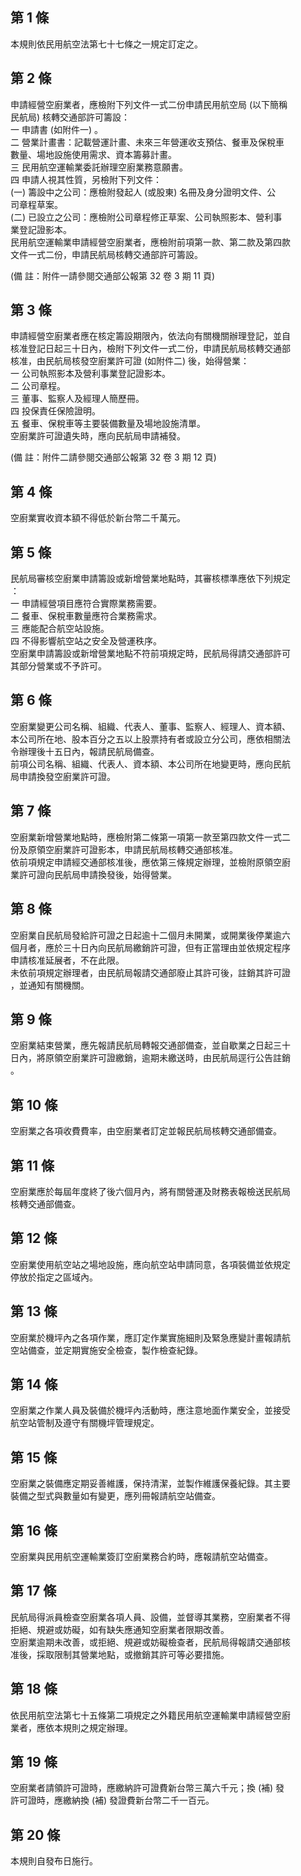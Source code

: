 第 1 條
-------
本規則依民用航空法第七十七條之一規定訂定之。

第 2 條
-------
申請經營空廚業者，應檢附下列文件一式二份申請民用航空局 (以下簡稱  
民航局) 核轉交通部許可籌設：  
一  申請書 (如附件一) 。  
二  營業計畫書：記載營運計畫、未來三年營運收支預估、餐車及保稅車  
    數量、場地設施使用需求、資本籌募計畫。  
三  民用航空運輸業委託辦理空廚業務意願書。  
四  申請人視其性質，另檢附下列文件：  
 (一) 籌設中之公司：應檢附發起人 (或股東) 名冊及身分證明文件、公  
      司章程草案。  
 (二) 已設立之公司：應檢附公司章程修正草案、公司執照影本、營利事  
      業登記證影本。  
民用航空運輸業申請經營空廚業者，應檢附前項第一款、第二款及第四款  
文件一式二份，申請民航局核轉交通部許可籌設。  
  
 (備      註：附件一請參閱交通部公報第 32 卷 3 期 11 頁)

第 3 條
-------
申請經營空廚業者應在核定籌設期限內，依法向有關機關辦理登記，並自  
核准登記日起三十日內，檢附下列文件一式二份，申請民航局核轉交通部  
核准，由民航局核發空廚業許可證 (如附件二) 後，始得營業：  
一  公司執照影本及營利事業登記證影本。  
二  公司章程。  
三  董事、監察人及經理人簡歷冊。  
四  投保責任保險證明。  
五  餐車、保稅車等主要裝備數量及場地設施清單。  
空廚業許可證遺失時，應向民航局申請補發。  
  
 (備      註：附件二請參閱交通部公報第 32 卷 3 期 12 頁)

第 4 條
-------
空廚業實收資本額不得低於新台幣二千萬元。

第 5 條
-------
民航局審核空廚業申請籌設或新增營業地點時，其審核標準應依下列規定  
：  
一  申請經營項目應符合實際業務需要。  
二  餐車、保稅車數量應符合業務需求。  
三  應能配合航空站設施。  
四  不得影響航空站之安全及營運秩序。  
空廚業申請籌設或新增營業地點不符前項規定時，民航局得請交通部許可  
其部分營業或不予許可。

第 6 條
-------
空廚業變更公司名稱、組織、代表人、董事、監察人、經理人、資本額、  
本公司所在地、股本百分之五以上股票持有者或設立分公司，應依相關法  
令辦理後十五日內，報請民航局備查。  
前項公司名稱、組織、代表人、資本額、本公司所在地變更時，應向民航  
局申請換發空廚業許可證。

第 7 條
-------
空廚業新增營業地點時，應檢附第二條第一項第一款至第四款文件一式二  
份及原領空廚業許可證影本，申請民航局核轉交通部核准。  
依前項規定申請經交通部核准後，應依第三條規定辦理，並檢附原領空廚  
業許可證向民航局申請換發後，始得營業。

第 8 條
-------
空廚業自民航局發給許可證之日起逾十二個月未開業，或開業後停業逾六  
個月者，應於三十日內向民航局繳銷許可證，但有正當理由並依規定程序  
申請核准延展者，不在此限。  
未依前項規定辦理者，由民航局報請交通部廢止其許可後，註銷其許可證  
，並通知有關機關。

第 9 條
-------
空廚業結束營業，應先報請民航局轉報交通部備查，並自歇業之日起三十  
日內，將原領空廚業許可證繳銷，逾期未繳送時，由民航局逕行公告註銷  
。

第 10 條
--------
空廚業之各項收費費率，由空廚業者訂定並報民航局核轉交通部備查。

第 11 條
--------
空廚業應於每屆年度終了後六個月內，將有關營運及財務表報檢送民航局  
核轉交通部備查。

第 12 條
--------
空廚業使用航空站之場地設施，應向航空站申請同意，各項裝備並依規定  
停放於指定之區域內。

第 13 條
--------
空廚業於機坪內之各項作業，應訂定作業實施細則及緊急應變計畫報請航  
空站備查，並定期實施安全檢查，製作檢查紀錄。

第 14 條
--------
空廚業之作業人員及裝備於機坪內活動時，應注意地面作業安全，並接受  
航空站管制及遵守有關機坪管理規定。

第 15 條
--------
空廚業之裝備應定期妥善維護，保持清潔，並製作維護保養紀錄。其主要  
裝備之型式與數量如有變更，應列冊報請航空站備查。

第 16 條
--------
空廚業與民用航空運輸業簽訂空廚業務合約時，應報請航空站備查。

第 17 條
--------
民航局得派員檢查空廚業各項人員、設備，並督導其業務，空廚業者不得  
拒絕、規避或妨礙，如有缺失應通知空廚業者限期改善。  
空廚業逾期未改善，或拒絕、規避或妨礙檢查者，民航局得報請交通部核  
准後，採取限制其營業地點，或撤銷其許可等必要措施。

第 18 條
--------
依民用航空法第七十五條第二項規定之外籍民用航空運輸業申請經營空廚  
業者，應依本規則之規定辦理。

第 19 條
--------
空廚業者請領許可證時，應繳納許可證費新台幣三萬六千元；換 (補) 發  
許可證時，應繳納換 (補) 發證費新台幣二千一百元。

第 20 條
--------
本規則自發布日施行。

